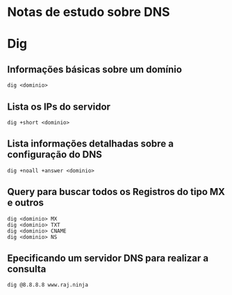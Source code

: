 # Notas de estudo sobre DNS

# Dig

## Informações básicas sobre um domínio

```shell
dig <dominio>
```

## Lista os IPs do servidor

```shell
dig +short <dominio>
```

## Lista informações detalhadas sobre a configuração do DNS

```shell
dig +noall +answer <dominio>
```

## Query para buscar todos os Registros do tipo MX e outros

```shell
dig <dominio> MX
dig <dominio> TXT
dig <dominio> CNAME
dig <dominio> NS
```

## Epecificando um servidor DNS para realizar a consulta

```shell
dig @8.8.8.8 www.raj.ninja
```
